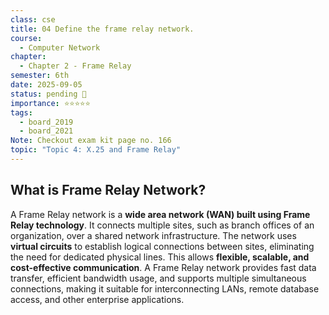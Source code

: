 ```yaml
---
class: cse
title: 04 Define the frame relay network.
course:
  - Computer Network
chapter:
  - Chapter 2 - Frame Relay
semester: 6th
date: 2025-09-05
status: pending 🛑
importance: ⭐⭐⭐⭐⭐
tags:
  - board_2019
  - board_2021
Note: Checkout exam kit page no. 166
topic: "Topic 4: X.25 and Frame Relay"
---
```


## What is Frame Relay Network?

A Frame Relay network is a **wide area network (WAN) built using Frame Relay technology**. It connects multiple sites, such as branch offices of an organization, over a shared network infrastructure. The network uses **virtual circuits** to establish logical connections between sites, eliminating the need for dedicated physical lines. This allows **flexible, scalable, and cost-effective communication**. A Frame Relay network provides fast data transfer, efficient bandwidth usage, and supports multiple simultaneous connections, making it suitable for interconnecting LANs, remote database access, and other enterprise applications.

